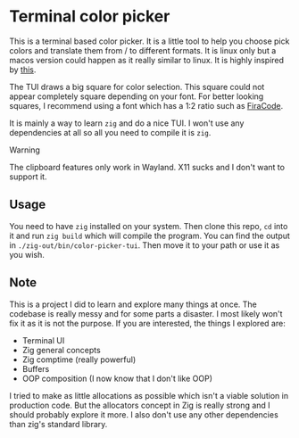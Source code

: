 # Terminal color picker

This is a terminal based color picker. It is a little tool to help you choose
pick colors and translate them from / to different formats. It is linux only but
a macos version could happen as it really similar to linux. It is highly
inspired by [this](https://htmlcolorcodes.com/).

The TUI draws a big square for color selection. This square could not appear
completely square depending on your font. For better looking squares, I
recommend using a font which has a 1:2 ratio such as
[FiraCode](https://github.com/tonsky/FiraCode).

It is mainly a way to learn `zig` and do a nice TUI. I won't use any
dependencies at all so all you need to compile it is `zig`.

> [!WARNING]
> The clipboard features only work in Wayland. X11 sucks and I don't
> want to support it.

## Usage

You need to have `zig` installed on your system. Then clone this repo, `cd` into
it and run `zig build` which will compile the program. You can find the output
in `./zig-out/bin/color-picker-tui`. Then move it to your path or use it as you
wish.

## Note

This is a project I did to learn and explore many things at once. The codebase
is really messy and for some parts a disaster. I most likely won't fix it as
it is not the purpose. If you are interested, the things I explored are:
- Terminal UI
- Zig general concepts
- Zig comptime (really powerful)
- Buffers
- OOP composition (I now know that I don't like OOP)

I tried to make as little allocations as possible which isn't a viable solution
in production code. But the allocators concept in Zig is really strong and I
should probably explore it more. I also don't use any other dependencies than zig's
standard library. 

